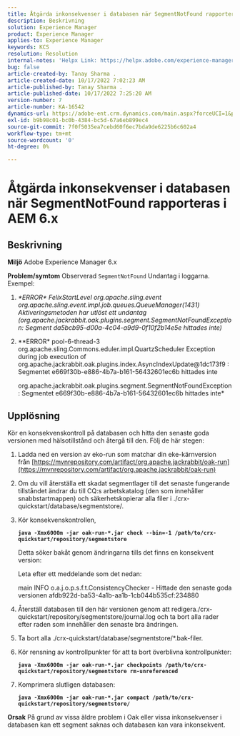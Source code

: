 ```yaml
---
title: Åtgärda inkonsekvenser i databasen när SegmentNotFound rapporteras i AEM 6.x
description: Beskrivning
solution: Experience Manager
product: Experience Manager
applies-to: Experience Manager
keywords: KCS
resolution: Resolution
internal-notes: 'Helpx Link: https://helpx.adobe.com/experience-manager/kb/fix-inconsistencies-in-the-repository-when-segmentnotfound-issue.html'
bug: false
article-created-by: Tanay Sharma .
article-created-date: 10/17/2022 7:02:23 AM
article-published-by: Tanay Sharma .
article-published-date: 10/17/2022 7:25:20 AM
version-number: 7
article-number: KA-16542
dynamics-url: https://adobe-ent.crm.dynamics.com/main.aspx?forceUCI=1&pagetype=entityrecord&etn=knowledgearticle&id=fd6f3fa4-e94d-ed11-bba2-0022480868ff
exl-id: b9b98c01-bc0b-4384-bc5d-67a6eb899ec4
source-git-commit: 7f0f5035ea7cebd60f6ec7bda9de6225b6c602a4
workflow-type: tm+mt
source-wordcount: '0'
ht-degree: 0%

---
```


# Åtgärda inkonsekvenser i databasen när SegmentNotFound rapporteras i AEM 6.x

## Beskrivning

<b>Miljö</b>
Adobe Experience Manager 6.x


<b>Problem/symtom</b>
Observerad `SegmentNotFound` Undantag i loggarna. Exempel:

1. *\*ERROR\* FelixStartLevel org.apache.sling.event org.apache.sling.event.impl.job.queues.QueueManager(1431) Aktiveringsmetoden har utlöst ett undantag (org.apache.jackrabbit.oak.plugins.segment.SegmentNotFoundException: Segment da5bcb95-d00a-4c04-a9d9-0f10f2b14e5e hittades inte)*
2. *\*ERROR\* pool-6-thread-3 org.apache.sling.Commons.eduler.impl.QuartzScheduler Exception during job execution of org.apache.jackrabbit.oak.plugins.index.AsyncIndexUpdate@1dc173f9 : Segmentet e669f30b-e886-4b7a-b161-56432601ec6b hittades inte

   org.apache.jackrabbit.oak.plugins.segment.SegmentNotFoundException: Segmentet e669f30b-e886-4b7a-b161-56432601ec6b hittades inte*



## Upplösning


Kör en konsekvenskontroll på databasen och hitta den senaste goda versionen med hälsotillstånd och återgå till den. Följ de här stegen:

1. Ladda ned en version av eko-run som matchar din eke-kärnversion från [https://mvnrepository.com/artifact/org.apache.jackrabbit/oak-run](https://mvnrepository.com/artifact/org.apache.jackrabbit/oak-run)
2. Om du vill återställa ett skadat segmentlager till det senaste fungerande tillståndet ändrar du till CQ:s arbetskatalog (den som innehåller snabbstartmappen) och säkerhetskopierar alla filer i ./crx-quickstart/database/segmentstore/.
3. Kör konsekvenskontrollen,

   <b>`java -Xmx6000m -jar oak-run-*.jar check --bin=-1 /path/to/crx-quickstart/repository/segmentstore`</b>



   Detta söker bakåt genom ändringarna tills det finns en konsekvent version:



   Leta efter ett meddelande som det nedan:

   main INFO o.a.j.o.p.s.f.t.ConsistencyChecker - Hittade den senaste goda versionen afdb922d-ba53-4a1b-aa1b-1cb044b535cf:234880


4. Återställ databasen till den här versionen genom att redigera./crx-quickstart/repository/segmentstore/journal.log och ta bort alla rader efter raden som innehåller den senaste bra ändringen.
5. Ta bort alla ./crx-quickstart/database/segmentstore/\*.bak-filer.
6. Kör rensning av kontrollpunkter för att ta bort överblivna kontrollpunkter:

   <b>`java -Xmx6000m -jar oak-run-*.jar checkpoints /path/to/crx-quickstart/repository/segmentstore rm-unreferenced`</b>


7. Komprimera slutligen databasen:

   <b>`java -Xmx6000m -jar oak-run-*.jar compact /path/to/crx-quickstart/repository/segmentstore/`</b>



<b>Orsak</b>
På grund av vissa äldre problem i Oak eller vissa inkonsekvenser i databasen kan ett segment saknas och databasen kan vara inkonsekvent.
